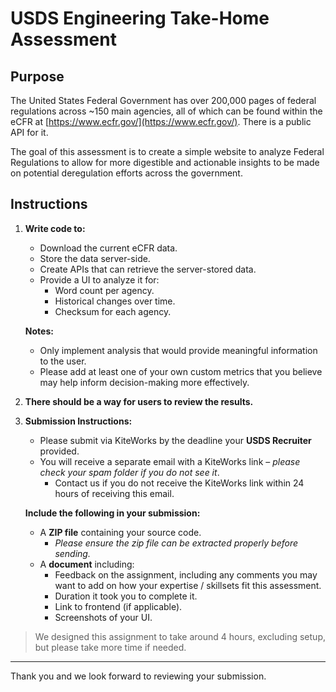 # USDS Engineering Take-Home Assessment

## Purpose

The United States Federal Government has over 200,000 pages of federal regulations across ~150 main agencies, all of which can be found within the eCFR at [https://www.ecfr.gov/](https://www.ecfr.gov/). There is a public API for it.

The goal of this assessment is to create a simple website to analyze Federal Regulations to allow for more digestible and actionable insights to be made on potential deregulation efforts across the government.

## Instructions

1. **Write code to:**
   - Download the current eCFR data.
   - Store the data server-side.
   - Create APIs that can retrieve the server-stored data.
   - Provide a UI to analyze it for:
     - Word count per agency.
     - Historical changes over time.
     - Checksum for each agency.

   **Notes:**
   - Only implement analysis that would provide meaningful information to the user.
   - Please add at least one of your own custom metrics that you believe may help inform decision-making more effectively.

2. **There should be a way for users to review the results.**

3. **Submission Instructions:**
   - Please submit via KiteWorks by the deadline your **USDS Recruiter** provided.
   - You will receive a separate email with a KiteWorks link – _please check your spam folder if you do not see it_.
     - Contact us if you do not receive the KiteWorks link within 24 hours of receiving this email.

   **Include the following in your submission:**
   - A **ZIP file** containing your source code.
     - _Please ensure the zip file can be extracted properly before sending._
   - A **document** including:
     - Feedback on the assignment, including any comments you may want to add on how your expertise / skillsets fit this assessment.
     - Duration it took you to complete it.
     - Link to frontend (if applicable).
     - Screenshots of your UI.

> We designed this assignment to take around 4 hours, excluding setup, but please take more time if needed.

---

Thank you and we look forward to reviewing your submission.
